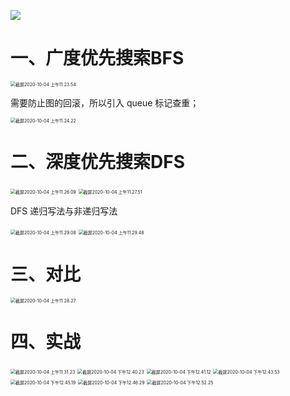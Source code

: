 ![](https://leibnize-picbed.oss-cn-shenzhen.aliyuncs.com/img/20201004112617.png)



# 一、广度优先搜索BFS

<img src="https://leibnize-picbed.oss-cn-shenzhen.aliyuncs.com/img/20201004112357.png" alt="截屏2020-10-04 上午11.23.54" style="zoom:50%;" />

需要防止图的回滚，所以引入 queue 标记查重；

<img src="https://leibnize-picbed.oss-cn-shenzhen.aliyuncs.com/img/20201004112425.png" alt="截屏2020-10-04 上午11.24.22" style="zoom:50%;" />





# 二、深度优先搜索DFS

<img src="https://leibnize-picbed.oss-cn-shenzhen.aliyuncs.com/img/20201004112611.png" alt="截屏2020-10-04 上午11.26.09" style="zoom:50%;" />

<img src="https://leibnize-picbed.oss-cn-shenzhen.aliyuncs.com/img/20201004112753.png" alt="截屏2020-10-04 上午11.27.51" style="zoom:50%;" />

DFS 递归写法与非递归写法

<img src="https://leibnize-picbed.oss-cn-shenzhen.aliyuncs.com/img/20201004112915.png" alt="截屏2020-10-04 上午11.29.08" style="zoom:50%;" />

<img src="https://leibnize-picbed.oss-cn-shenzhen.aliyuncs.com/img/20201004112950.png" alt="截屏2020-10-04 上午11.29.48" style="zoom:50%;" />



# 三、对比

<img src="https://leibnize-picbed.oss-cn-shenzhen.aliyuncs.com/img/20201004112830.png" alt="截屏2020-10-04 上午11.28.27" style="zoom:50%;" />









# 四、实战

<img src="https://leibnize-picbed.oss-cn-shenzhen.aliyuncs.com/img/20201004113125.png" alt="截屏2020-10-04 上午11.31.23" style="zoom:50%;" />

<img src="https://leibnize-picbed.oss-cn-shenzhen.aliyuncs.com/img/20201004124026.png" alt="截屏2020-10-04 下午12.40.23" style="zoom:50%;" />

<img src="https://leibnize-picbed.oss-cn-shenzhen.aliyuncs.com/img/20201004124116.png" alt="截屏2020-10-04 下午12.41.12" style="zoom:50%;" />

<img src="https://leibnize-picbed.oss-cn-shenzhen.aliyuncs.com/img/20201004124358.png" alt="截屏2020-10-04 下午12.43.53" style="zoom:50%;" />

<img src="https://leibnize-picbed.oss-cn-shenzhen.aliyuncs.com/img/20201004124521.png" alt="截屏2020-10-04 下午12.45.19" style="zoom:50%;" />

<img src="https://leibnize-picbed.oss-cn-shenzhen.aliyuncs.com/img/20201004124632.png" alt="截屏2020-10-04 下午12.46.29" style="zoom:50%;" />

<img src="https://leibnize-picbed.oss-cn-shenzhen.aliyuncs.com/img/20201004125228.png" alt="截屏2020-10-04 下午12.52.25" style="zoom:50%;" />

